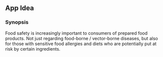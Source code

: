 ## App Idea

### Synopsis ###

Food safety is increasingly important to consumers of prepared food products. Not just regarding food-borne / vector-borne diseases, but also for those with sensitive food allergies and diets who are potentially put at risk by certain ingredients.